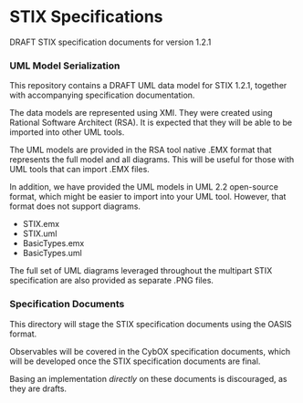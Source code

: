 # STIX Specifications
DRAFT STIX specification documents for version 1.2.1

### UML Model Serialization

This repository contains a DRAFT UML data model for STIX 1.2.1, together with accompanying specification documentation. 

The data models are represented using XMI.  They were created using Rational Software Architect (RSA).  It is expected that they will be able to be imported into other UML tools.

The UML models are provided in the RSA tool native .EMX format that represents the full model and all diagrams. This will be useful for those with UML tools that can import .EMX files.

In addition, we have provided the UML models in UML 2.2 open-source format, which might be easier to import into your UML tool.  However, that format does not support diagrams.

* STIX.emx
* STIX.uml
* BasicTypes.emx
* BasicTypes.uml

The full set of UML diagrams leveraged throughout the multipart STIX specification are also provided as separate .PNG files.

### Specification Documents

This directory will stage the STIX specification documents using the OASIS format.

Observables will be covered in the CybOX specification documents, which will be developed once the STIX specification documents are final.

Basing an implementation *directly* on these documents is discouraged, as they are drafts.



